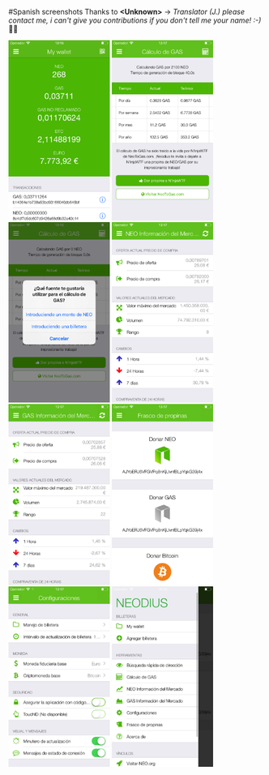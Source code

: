 #Spanish screenshots
Thanks to **&lt;Unknown&gt;** -> *Translator (J.) please contact me, i can't give you contributions if you don't tell me your name! :-)* 🍺🐻

<img src="screen-wallet.png" width="200" alt="Wallet view"> <img src="screen-gas-calculation.png" width="200" alt="Wallet view"> <img src="screen-gas-calculation-input.png" width="200" alt="Wallet view">  <img src="screen-neo-market-info.png" width="200" alt="Wallet view"> <img src="screen-gas-market-info.png" width="200" alt="Wallet view"> <img src="screen-tip-jar.png" width="200" alt="Wallet view"> <img src="screen-settings.png" width="200" alt="Wallet view"> <img src="screen-menu.png" width="200" alt="Wallet view">

